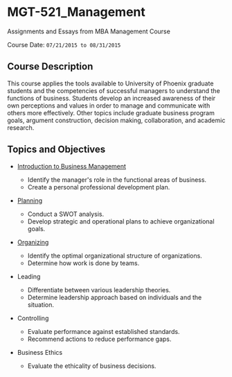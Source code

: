 # MGT-521_Management

Assignments and Essays from MBA Management Course

Course Date: `07/21/2015 to 08/31/2015`

## Course Description

This course applies the tools available to University of Phoenix graduate students and the competencies of successful managers to understand the functions of business. Students develop an increased awareness of their own perceptions and values in order to manage and communicate with others more effectively. Other topics include graduate business program goals, argument construction, decision making, collaboration, and academic research.

## Topics and Objectives

- [Introduction to Business Management](Week1_Intro_to_Business_Management)
  - Identify the manager's role in the functional areas of business.
  - Create a personal professional development plan.

- [Planning](Week2_Planning)
  - Conduct a SWOT analysis.
  - Develop strategic and operational plans to achieve organizational goals.

- [Organizing](Week3_Organizing)
  - Identify the optimal organizational structure of organizations.
  - Determine how work is done by teams.

- Leading
  - Differentiate between various leadership theories.
  - Determine leadership approach based on individuals and the situation.

- Controlling
  - Evaluate performance against established standards.
  - Recommend actions to reduce performance gaps.

- Business Ethics
  - Evaluate the ethicality of business decisions.
